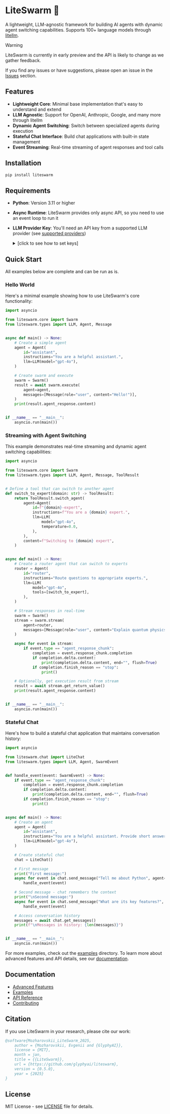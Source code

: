 # LiteSwarm 🐝

A lightweight, LLM-agnostic framework for building AI agents with dynamic agent switching capabilities. Supports 100+ language models through [litellm](https://github.com/BerriAI/litellm).

> [!WARNING]
> LiteSwarm is currently in early preview and the API is likely to change as we gather feedback.
>
> If you find any issues or have suggestions, please open an issue in the [Issues](https://github.com/glyphyai/liteswarm/issues) section.

## Features

- **Lightweight Core**: Minimal base implementation that's easy to understand and extend
- **LLM Agnostic**: Support for OpenAI, Anthropic, Google, and many more through litellm
- **Dynamic Agent Switching**: Switch between specialized agents during execution
- **Stateful Chat Interface**: Build chat applications with built-in state management
- **Event Streaming**: Real-time streaming of agent responses and tool calls

## Installation

```bash
pip install liteswarm
```

## Requirements

- **Python**: Version 3.11 or higher
- **Async Runtime**: LiteSwarm provides only async API, so you need to use an event loop to run it
- **LLM Provider Key**: You'll need an API key from a supported LLM provider (see [supported providers](https://docs.litellm.ai/docs/providers))
  <details>
  <summary>[click to see how to set keys]</summary>

  ```python
  # Environment variable
  export OPENAI_API_KEY=sk-...
  os.environ["OPENAI_API_KEY"] = "sk-..."
  
  # .env file
  OPENAI_API_KEY=sk-...
  
  # Direct in code
  LLM(model="gpt-4o", key="sk-...")
  ```
  </details>

## Quick Start

All examples below are complete and can be run as is.

### Hello World

Here's a minimal example showing how to use LiteSwarm's core functionality:

```python
import asyncio

from liteswarm.core import Swarm
from liteswarm.types import LLM, Agent, Message


async def main() -> None:
    # Create a simple agent
    agent = Agent(
        id="assistant",
        instructions="You are a helpful assistant.",
        llm=LLM(model="gpt-4o"),
    )

    # Create swarm and execute
    swarm = Swarm()
    result = await swarm.execute(
        agent=agent,
        messages=[Message(role="user", content="Hello!")],
    )
    print(result.agent_response.content)


if __name__ == "__main__":
    asyncio.run(main())
```

### Streaming with Agent Switching

This example demonstrates real-time streaming and dynamic agent switching capabilities:

```python
import asyncio

from liteswarm.core import Swarm
from liteswarm.types import LLM, Agent, Message, ToolResult


# Define a tool that can switch to another agent
def switch_to_expert(domain: str) -> ToolResult:
    return ToolResult.switch_agent(
        agent=Agent(
            id=f"{domain}-expert",
            instructions=f"You are a {domain} expert.",
            llm=LLM(
                model="gpt-4o",
                temperature=0.0,
            ),
        ),
        content=f"Switching to {domain} expert",
    )


async def main() -> None:
    # Create a router agent that can switch to experts
    router = Agent(
        id="router",
        instructions="Route questions to appropriate experts.",
        llm=LLM(
            model="gpt-4o",
            tools=[switch_to_expert],
        ),
    )

    # Stream responses in real-time
    swarm = Swarm()
    stream = swarm.stream(
        agent=router,
        messages=[Message(role="user", content="Explain quantum physics like I'm 5")],
    )

    async for event in stream:
        if event.type == "agent_response_chunk":
            completion = event.response_chunk.completion
            if completion.delta.content:
                print(completion.delta.content, end="", flush=True)
            if completion.finish_reason == "stop":
                print()

    # Optionally, get execution result from stream
    result = await stream.get_return_value()
    print(result.agent_response.content)


if __name__ == "__main__":
    asyncio.run(main())
```

### Stateful Chat

Here's how to build a stateful chat application that maintains conversation history:

```python
import asyncio

from liteswarm.chat import LiteChat
from liteswarm.types import LLM, Agent, SwarmEvent


def handle_event(event: SwarmEvent) -> None:
    if event.type == "agent_response_chunk":
        completion = event.response_chunk.completion
        if completion.delta.content:
            print(completion.delta.content, end="", flush=True)
        if completion.finish_reason == "stop":
            print()


async def main() -> None:
    # Create an agent
    agent = Agent(
        id="assistant",
        instructions="You are a helpful assistant. Provide short answers.",
        llm=LLM(model="gpt-4o"),
    )

    # Create stateful chat
    chat = LiteChat()

    # First message
    print("First message:")
    async for event in chat.send_message("Tell me about Python", agent=agent):
        handle_event(event)

    # Second message - chat remembers the context
    print("\nSecond message:")
    async for event in chat.send_message("What are its key features?", agent=agent):
        handle_event(event)

    # Access conversation history
    messages = await chat.get_messages()
    print(f"\nMessages in history: {len(messages)}")


if __name__ == "__main__":
    asyncio.run(main())
```

For more examples, check out the [examples](examples/) directory. To learn more about advanced features and API details, see our [documentation](docs/).

## Documentation

- [Advanced Features](docs/advanced.md)
- [Examples](docs/examples.md)
- [API Reference](docs/api.md)
- [Contributing](docs/contributing.md)

## Citation

If you use LiteSwarm in your research, please cite our work:

```bibtex
@software{Mozharovskii_LiteSwarm_2025,
    author = {Mozharovskii, Evgenii and {GlyphyAI}},
    license = {MIT},
    month = jan,
    title = {{LiteSwarm}},
    url = {https://github.com/glyphyai/liteswarm},
    version = {0.5.0},
    year = {2025}
}
``` 

## License

MIT License - see [LICENSE](LICENSE) file for details.
